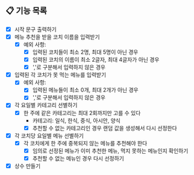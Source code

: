 ## 📋 기능 목록

- [x] 시작 문구 출력하기 
- [x] 메뉴 추천을 받을 코치 이름을 입력받기 
  - [x] 예외 사항: 
    - [x] 입력된 코치들이 최소 2명, 최대 5명이 아닌 경우 
    - [x] 입력된 코치의 이름이 최소 2글자, 최대 4글자가 아닌 경우 
    - [x] ','로 구분해서 입력하지 않은 경우 
- [x] 입력된 각 코치가 못 먹는 메뉴를 입력받기 
  - [x] 예외 사항: 
    - [x] 입력된 메뉴들이 최소 0개, 최대 2개가 아닌 경우 
    - [x] ','로 구분해서 입력하지 않은 경우 
- [x] 각 요일별 카테고리 선별하기 
  - [x] 한 주에 같은 카테고리는 최대 2회까지만 고를 수 있다 
    - 카테고리: 일식, 한식, 중식, 아시안, 양식 
    - [x] 추천할 수 없는 카테고리인 경우 랜덤 값을 생성해서 다시 선정한다 
- [x] 각 코치당 요일별 메뉴 선별하기 
  - [x] 각 코치에게 한 주에 중복되지 않는 메뉴를 추천해야 한다 
    - [x] 임의로 선정된 메뉴가 이미 추천한 메뉴, 먹지 못하는 메뉴인지 확인하기 
    - [x] 추천할 수 없는 메뉴인 경우 다시 선정하기 
- [x] 상수 만들기 